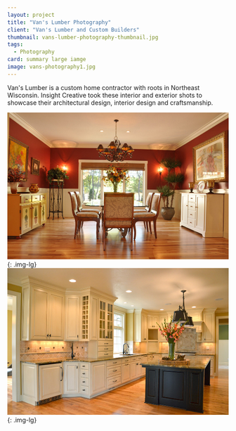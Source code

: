 ```yaml
---
layout: project
title: "Van's Lumber Photography"
client: "Van's Lumber and Custom Builders"
thumbnail: vans-lumber-photography-thumbnail.jpg
tags: 
  - Photography
card: summary large iamge
image: vans-photography1.jpg
---
```


Van's Lumber is a custom home contractor with roots in Northeast Wisconsin. Insight Creative took these interior and exterior shots to showcase their architectural design, interior design and craftsmanship.

![Van's Lumber Home](/img/vans-photography3.jpg){: .img-lg}
![Van's Lumber Home](/img/vans-photography4.jpg){: .img-lg}